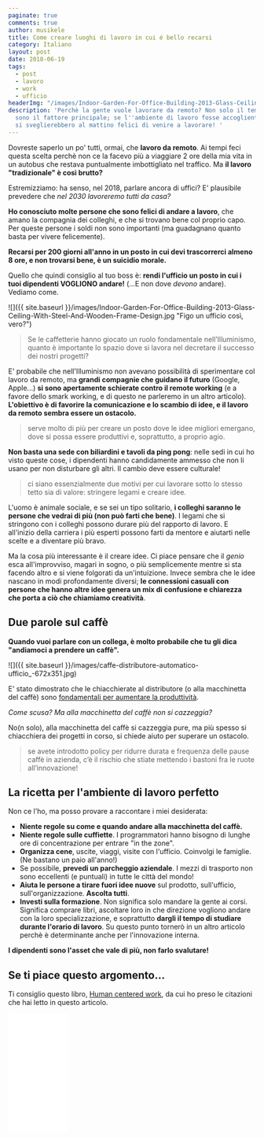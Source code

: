 ```yaml
---
paginate: true
comments: true
author: musikele
title: Come creare luoghi di lavoro in cui é bello recarsi
category: Italiano
layout: post
date: 2018-06-19
tags:
  - post
  - lavoro
  - work
  - ufficio
headerImg: "/images/Indoor-Garden-For-Office-Building-2013-Glass-Ceiling-With-Steel-And-Wooden-Frame-Design.jpg"
description: 'Perchè la gente vuole lavorare da remoto? Non solo il tempo o i soldi
  sono il fattore principale; se l''ambiente di lavoro fosse accogliente, le persone
  si sveglierebbero al mattino felici di venire a lavorare! '
---
```

Dovreste saperlo un po' tutti, ormai, che **lavoro da remoto**. Ai tempi feci questa scelta perchè non ce la facevo più a viaggiare 2 ore della mia vita in un autobus che restava puntualmente imbottigliato nel traffico. Ma **il lavoro "tradizionale" è così brutto?** 

Estremizziamo: ha senso, nel 2018, parlare ancora di uffici? E' plausibile prevedere che _nel 2030 lavoreremo tutti da casa?_ 

**Ho conosciuto molte persone che sono felici di andare a lavoro**, che amano la compagnia dei colleghi, e che si trovano bene col proprio capo. Per queste persone i soldi non sono importanti (ma guadagnano quanto basta per vivere felicemente).

**Recarsi per 200 giorni all'anno in un posto in cui devi trascorrerci almeno 8 ore, e non trovarsi bene, è un suicidio morale.** 

Quello che quindi consiglio al tuo boss è: **rendi l'ufficio un posto in cui i tuoi dipendenti VOGLIONO andare!** (...E non dove _devono_ andare). Vediamo come. 

![]({{ site.baseurl }}/images/Indoor-Garden-For-Office-Building-2013-Glass-Ceiling-With-Steel-And-Wooden-Frame-Design.jpg "Figo un ufficio così, vero?")

> Se le caffetterie hanno giocato un ruolo fondamentale nell’Illuminismo, quanto è importante lo spazio dove si lavora nel decretare il successo dei nostri progetti?

E' probabile che nell'Illuminismo non avevano possibilità di sperimentare col lavoro da remoto, ma **grandi compagnie che guidano il futuro** (Google, Apple...) **si sono apertamente schierate contro il remote working** (e a favore dello smark working, e di questo ne parleremo in un altro articolo). **L'obiettivo è di favorire la comunicazione e lo scambio di idee, e il lavoro da remoto sembra essere un ostacolo.** 

> serve molto di più per creare un posto dove le idee migliori emergano, dove si possa essere produttivi e, soprattutto, a proprio agio.

**Non basta una sede con biliardini e tavoli da ping pong**: nelle sedi in cui ho visto queste cose, i dipendenti hanno candidamente ammesso che non li usano per non disturbare gli altri. Il cambio deve essere culturale! 

> ci siano essenzialmente due motivi per cui lavorare sotto lo stesso tetto sia di valore: stringere legami e creare idee.

L'uomo è animale sociale, e se sei un tipo solitario, **i colleghi saranno le persone che vedrai di più (non può farti che bene)**. I legami che si stringono con i colleghi possono durare più del rapporto di lavoro. E all'inizio della carriera i più esperti possono farti da mentore e aiutarti nelle scelte e a diventare più bravo. 

Ma la cosa più interessante è il creare idee. Ci piace pensare che il _genio_ esca all'improvviso, magari in sogno, o più semplicemente mentre si sta facendo altro e si viene folgorati da un'intuizione. Invece sembra che le idee nascano in modi profondamente diversi; **le connessioni casuali con persone che hanno altre idee genera un mix di confusione e chiarezza che porta a ciò che chiamiamo creatività**. 

## Due parole sul caffè

**Quando vuoi parlare con un collega, è molto probabile che tu gli dica "andiamoci a prendere un caffè".** 

![]({{ site.baseurl }}/images/caffe-distributore-automatico-ufficio_-672x351.jpg)

E' stato dimostrato che le chiacchierate al distributore (o alla macchinetta del caffè) sono [fondamentali per aumentare la produttività](https://www.nytimes.com/2012/07/15/jobs/group-breaks-can-raise-workplace-productivity.html).

_Come scusa? Ma alla macchinetta del caffè non si cazzeggia?_ 

No(n solo), alla macchinetta del caffè si cazzeggia pure, ma più spesso si chiacchiera dei progetti in corso, si chiede aiuto per superare un ostacolo. 

> se avete introdotto policy per ridurre durata e frequenza delle pause caffè in azienda, c’è il rischio che stiate mettendo i bastoni fra le ruote all’innovazione!

## La ricetta per l'ambiente di lavoro perfetto 

Non ce l'ho, ma posso provare a raccontare i miei desiderata: 

* **Niente regole su come e quando andare alla macchinetta del caffè.** 
* **Niente regole sulle cuffiette**. I programmatori hanno bisogno di lunghe ore di concentrazione per entrare "in the zone". 
* **Organizza cene**, uscite, viaggi, visite con l'ufficio. Coinvolgi le famiglie. (Ne bastano un paio all'anno!)   
* Se possibile, **prevedi un parcheggio aziendale**. I mezzi di trasporto non sono eccellenti (e puntuali) in tutte le città del mondo! 
* **Aiuta le persone a tirare fuori idee nuove** sul prodotto, sull'ufficio, sull'organizzazione. **Ascolta tutti**.
* **Investi sulla formazione**. Non significa solo mandare la gente ai corsi. Significa comprare libri, ascoltare loro in che direzione vogliono andare con la loro specializzazione, e soprattutto **dargli il tempo di studiare durante l'orario di lavoro**. Su questo punto tornerò in un altro articolo perchè è determinante anche per l'innovazione interna. 

**I dipendenti sono l'asset che vale di più, non farlo svalutare!** 

## Se ti piace questo argomento...

Ti consiglio questo libro, [Human centered work](https://amzn.to/2toNoae), da cui ho preso le citazioni che hai letto in questo articolo.

<iframe style="width:120px;height:240px;" marginwidth="0" marginheight="0" scrolling="no" frameborder="0" src="//rcm-eu.amazon-adsystem.com/e/cm?lt1=_blank&bc1=000000&IS2=1&bg1=FFFFFF&fc1=000000&lc1=0000FF&t=ilblodimicnas-21&o=29&p=8&l=as4&m=amazon&f=ifr&ref=as_ss_li_til&asins=8823836425&linkId=c724d19e9ba8713adb49f1e18311177b"></iframe>
